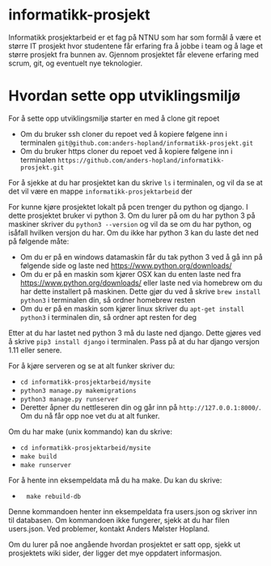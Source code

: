 # informatikk-prosjekt

Informatikk prosjektarbeid er et fag på NTNU som har som formål å være et større IT prosjekt hvor studentene får erfaring fra å jobbe i team og å lage et større prosjekt fra bunnen av. Gjennom prosjektet får elevene erfaring med scrum, git, og eventuelt nye teknologier.

# Hvordan sette opp utviklingsmiljø
For å sette opp utviklingsmiljø starter en med å clone git repoet
- Om du bruker ssh cloner du repoet ved å kopiere følgene inn i terminalen `git@github.com:anders-hopland/informatikk-prosjekt.git`
- Om du bruker https cloner du repoet ved å kopiere følgene inn i terminalen `https://github.com/anders-hopland/informatikk-prosjekt.git`

For å sjekke at du har prosjektet kan du skrive `ls` i terminalen, og vil da se at det vil være en mappe `informatikk-prosjektarbeid` der

For kunne kjøre prosjektet lokalt på pcen trenger du python og django. I dette prosjektet bruker vi python 3. 
Om du lurer på om du har python 3 på maskiner skriver du `python3 --version` og vil da se om du har python, og isåfall hvilken versjon du har. Om du ikke har python 3 kan du laste det ned på følgende måte:
-  Om du er på en windows datamaskin får du tak python 3 ved å gå inn på følgende side og laste ned https://www.python.org/downloads/
-  Om du er på en maskin som kjører OSX kan du enten laste ned fra https://www.python.org/downloads/ eller laste ned via homebrew om du har dette installert på maskinen. Dette gjør du ved å skrive `brew install python3` i terminalen din, så ordner homebrew resten
-  Om du er på en maskin som kjører linux skriver du `apt-get install python3` i terminalen din, så ordner apt resten for deg

Etter at du har lastet ned python 3 må du laste ned django. Dette gjøres ved å skrive `pip3 install django` i terminalen. Pass på at du har django versjon 1.11 eller senere.

For å kjøre serveren og se at alt funker skriver du: 
-   `cd informatikk-prosjektarbeid/mysite`
-   `python3 manage.py makemigrations`
-   `python3 manage.py runserver`
- Deretter åpner du nettleseren din og går inn på `http://127.0.0.1:8000/`. Om du nå får opp noe vet du at alt funker.

Om du har make (unix kommando) kan du skrive:
-   `cd informatikk-prosjektarbeid/mysite`
-   `make build`
-   `make runserver`

For å hente inn eksempeldata må du ha make. Du kan du skrive:
-    `make rebuild-db`

Denne kommandoen henter inn eksempeldata fra users.json og skriver inn til databasen. Om kommandoen ikke fungerer, sjekk at du har filen users.json. Ved problemer, kontakt Anders Mølster Hopland.

Om du lurer på noe angående hvordan prosjektet er satt opp, sjekk ut prosjektets wiki sider, der ligger det mye oppdatert informasjon. 
